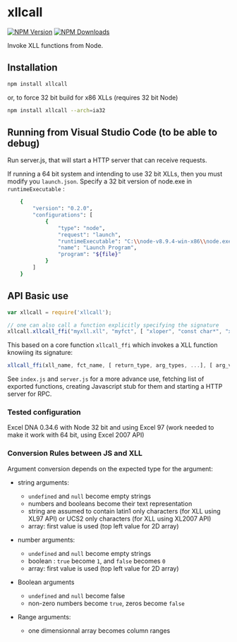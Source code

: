 # xllcall

[![NPM Version][npm-image]][npm-url]
[![NPM Downloads][downloads-image]][downloads-url]

Invoke XLL functions from Node.

## Installation

```sh
npm install xllcall
```

or, to force 32 bit build for x86 XLLs (requires 32 bit Node)

```sh
npm install xllcall --arch=ia32
```

## Running from Visual Studio Code (to be able to debug) 

Run server.js, that will start a HTTP server that can receive requests.

If running a 64 bit system and intending to use 32 bit XLLs, then you must modify you ``launch.json``.
Specify a 32 bit version of node.exe in ``runtimeExecutable`` :
```sh
    {
        "version": "0.2.0",
        "configurations": [
            {
                "type": "node",
                "request": "launch",
                "runtimeExecutable": "C:\\node-v8.9.4-win-x86\\node.exe",
                "name": "Launch Program",
                "program": "${file}"
            }
        ]
    }
```

## API Basic use

```js
var xllcall = require('xllcall');

// one can also call a function explicitly specifying the signature
xllcall.xllcall_ffi("myxll.xll", "myfct", [ "xloper", "const char*", "xloper", "double"], [ "abc", [[11 12],[21,22]], 1.234 ]);
```

This based on a core function ``xllcall_ffi`` which invokes a XLL function knowiing its signature:
```js
xllcall_ffi(xll_name, fct_name, [ return_type, arg_types, ...], [ arg_values, ... ])
```

See ``index.js`` and ``server.js`` for a more advance use, fetching list of exported functions, creating Javascript stub for them and starting a HTTP server for RPC.

### Tested configuration

Excel DNA 0.34.6 with Node 32 bit and using Excel 97 (work needed to make it work with 64 bit, using Excel 2007 API) 

### Conversion Rules between JS and XLL

Argument conversion depends on the expected type for the argument:

* string arguments:
  * ``undefined`` and ``null`` become empty strings
  * numbers and booleans become their text representation
  * string are assumed to contain latin1 only characters (for XLL using XL97 API) or UCS2 only characters (for XLL using XL2007 API)
  * array: first value is used (top left value for 2D array)

* number arguments:
  * ``undefined`` and ``null`` become empty strings
  * boolean : ``true`` become ``1``, and ``false`` becomes ``0``
  * array: first value is used (top left value for 2D array)

* Boolean arguments
  * ``undefined`` and ``null`` become false
  * non-zero numbers become ``true``, zeros become ``false``

* Range arguments:
  * one dimensionnal array becomes column ranges



[npm-image]: https://img.shields.io/npm/v/xllcall.svg
[npm-url]: https://npmjs.org/package/xllcall
[downloads-image]: https://img.shields.io/npm/dm/xllcall.svg
[downloads-url]: https://npmjs.org/package/xllcall
